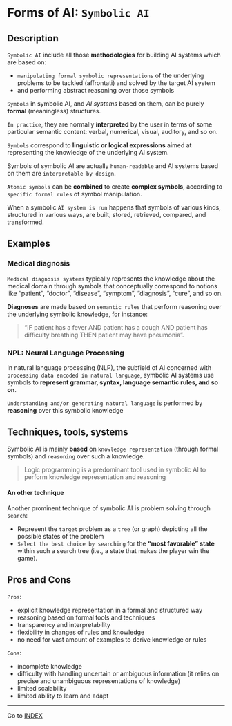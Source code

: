 # Forms of AI: `Symbolic AI`

## Description 
`Symbolic AI` include all those **methodologies** for building AI systems which are based on:
- `manipulating formal symbolic representations` of the underlying problems to be tackled (affrontati) and solved by the target AI system
- and performing abstract reasoning over those symbols

`Symbols` in symbolic AI, and *AI systems* based on them, can be purely **formal** (meaningless) structures.


`In practice`, they are normally **interpreted** by the user in terms of some particular semantic content: verbal, numerical, visual, auditory, and so on.

`Symbols` correspond to **linguistic or logical expressions** aimed at representing the knowledge of the underlying AI system.

Symbols of symbolic AI are actually `human-readable` and AI systems based on them are `interpretable by design`.

`Atomic symbols` can be **combined** to create **complex symbols**, according to `specific formal rules` of symbol manipulation. 

When a symbolic `AI system is run` happens that symbols of various kinds, structured in various ways, are built, stored, retrieved, compared, and transformed.


## Examples

### Medical diagnosis

`Medical diagnosis systems` typically represents the knowledge about the medical domain through symbols that conceptually correspond to notions like “patient”, “doctor”, “disease”, “symptom”, “diagnosis”, “cure”, and so on.


**Diagnoses** are made based on `semantic rules` that
perform reasoning over the underlying symbolic
knowledge, for instance:

>“IF patient has a fever AND patient has a cough
AND patient has difficulty breathing THEN patient
may have pneumonia”.


### NPL: Neural Language Processing

In natural language processing (NLP), the subfield of AI concerned with `processing data encoded in natural
language`, symbolic AI systems use symbols to **represent grammar, syntax, language semantic rules, and so on**.

``Understanding and/or generating natural language`` is performed by **reasoning** over this symbolic knowledge


## Techniques, tools, systems

Symbolic AI is mainly **based** on `knowledge representation` (through formal symbols) and `reasoning` over such a knowledge.

>Logic programming is a predominant tool used in symbolic AI to perform knowledge representation and reasoning

#### An other technique
Another prominent technique of symbolic AI is problem solving through `search`:
-  Represent the `target` problem as a `tree` (or graph) depicting all the possible states of the problem
- `Select the best choice by searching` for the **“most favorable” state** within such a search tree (i.e., a state that makes the player win the game).

## Pros and Cons

`Pros`:
-  explicit knowledge representation in a formal and structured way
- reasoning based on formal tools and techniques
- transparency and interpretability
- flexibility in changes of rules and knowledge
- no need for vast amount of examples to derive knowledge or rules

`Cons`:
- incomplete knowledge
- difficulty with handling uncertain or ambiguous information (it relies on precise and unambiguous representations of knowledge)
- limited scalability
- limited ability to learn and adapt


---
Go to [INDEX](../README.md)